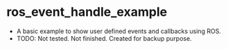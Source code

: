 # ros_event_handle_example
+ A basic example to show user defined events and callbacks using ROS. 
+ TODO: Not tested. Not finished. Created for backup purpose.
